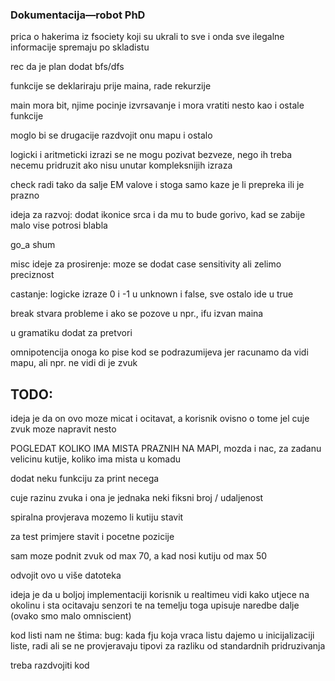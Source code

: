 ### Dokumentacija—robot PhD

prica o hakerima iz fsociety koji su ukrali to sve i onda sve ilegalne informacije spremaju po skladistu

rec da je plan dodat bfs/dfs

funkcije se deklariraju prije maina, rade rekurzije

main mora bit, njime pocinje izvrsavanje i mora vratiti nesto kao i ostale funkcije

moglo bi se drugacije razdvojit onu mapu i ostalo

logicki i aritmeticki izrazi se ne mogu pozivat bezveze, nego ih treba necemu pridruzit ako nisu unutar kompleksnijih izraza

check radi tako da salje EM valove i stoga samo kaze je li prepreka ili je prazno

ideja za razvoj: dodat ikonice srca i da mu to bude gorivo, kad se zabije malo vise potrosi blabla

go_a shum

misc ideje za prosirenje: moze se dodat case sensitivity ali zelimo preciznost

castanje:
logicke izraze 0 i -1 u unknown i false, sve ostalo ide u true


break stvara probleme i ako se pozove u npr., ifu izvan maina

u gramatiku dodat za pretvori

omnipotencija onoga ko pise kod se podrazumijeva jer racunamo da vidi mapu, ali npr. ne vidi di je zvuk

## TODO:
ideja je da on ovo moze micat i ocitavat, a korisnik ovisno o tome jel cuje zvuk moze napravit nesto

POGLEDAT KOLIKO IMA MISTA PRAZNIH NA MAPI, mozda i nac, za zadanu velicinu kutije, koliko ima mista u komadu

dodat neku funkciju za print necega

cuje razinu zvuka i ona je jednaka neki fiksni broj / udaljenost

spiralna provjerava mozemo li kutiju stavit

za test primjere stavit i pocetne pozicije

sam moze podnit zvuk od max 70, a kad nosi kutiju od max 50


odvojit ovo u više datoteka


ideja je da u boljoj implementaciji korisnik u realtimeu vidi kako utjece na okolinu i sta ocitavaju senzori te na temelju toga upisuje naredbe dalje (ovako smo malo omniscient)

kod listi nam ne štima: bug: kada fju koja vraca listu dajemo u inicijalizaciji liste, radi ali se ne provjeravaju tipovi
za razliku od standardnih pridruzivanja


treba razdvojiti kod


